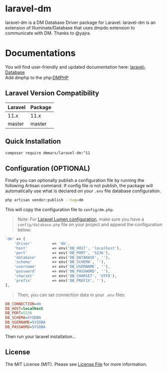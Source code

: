 # laravel-dm
laravel-dm is a DM Database Driver package for Laravel. laravel-dm is an extension of Illuminate/Database that uses dmpdo extension to communicate with DM. Thanks to @yajra.

# Documentations
You will find user-friendly and updated documentation here: [laravel-Database](https://laravel.com/docs/master/database)  
Add dmphp to the php:[DMPHP](https://eco.dameng.com/document/dm/zh-cn/pm/php-rogramming-guide)

## Laravel Version Compatibility

 Laravel  | Package
:---------|:----------
 11.x     | 11.x
 master   | master
 
## Quick Installation

```bash
composer require dmmars/laravel-dm:^11
```

## Configuration (OPTIONAL)

Finally you can optionally publish a configuration file by running the following Artisan command.
If config file is not publish, the package will automatically use what is declared on your `.env` file database configuration.

```bash
php artisan vendor:publish --tag=dm
```

This will copy the configuration file to `config/dm.php`.

> Note: For [Laravel Lumen configuration](http://lumen.laravel.com/docs/configuration#configuration-files), make sure you have a `config/database.php` file on your project and append the configuration below:

```php
'dm' => [
    'driver'         => 'dm',
    'host'           => env('DB_HOST', 'localhost'),
    'port'           => env('DB_PORT', '5236'),
    'database'       => env('DB_DATABASE', ''),
    'schema'         => env('DB_SCHEMA', ''),
    'username'       => env('DB_USERNAME', ''),
    'password'       => env('DB_PASSWORD', ''),
    'charset'        => env('DB_CHARSET', 'UTF8'),
    'prefix'         => env('DB_PREFIX', ''),
],
```

> Then, you can set connection data in your `.env` files:

```ini
DB_CONNECTION=dm
DB_HOST=localhost
DB_PORT=5236
DB_SCHEMA=SYSDBA
DB_USERNAME=SYSDBA
DB_PASSWORD=SYSDBA
```

Then run your laravel installation...

## License

The MIT License (MIT). Please see [License File](https://github.com/dmmars/laravel-dm/blob/master/LICENSE) for more information.
